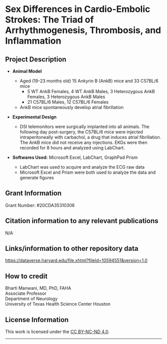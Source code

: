 # Sex Differences in Cardio-Embolic Strokes: The Triad of Arrhythmogenesis, Thrombosis, and Inflammation

## Project Description
  * **Animal Model**
       * Aged (19-23 months old) 15 Ankyrin B (AnkB) mice and 33 C57BL/6 mice
           * 5 WT AnkB Females, 4 WT AnkB Males, 3 Heterozygous AnkB Females, 3 Heterozygous AnkB Males
           * 21 C57BL/6 Males, 12 C57BL/6 Females
       * AnkB mice spontaneously develop atrial fibrillation 
  * **Experimental Design**
       * DSI telemonitors were surgically implanted into all animals. The following day post-surgery, the C57BL/6 mice were injected intraperitoneally with carbachol, a drug that induces atrial fibrillation. The AnkB mice did not receive any injections. EKGs were then recorded for 8 hours and analyzed using LabChart. 

* **Softwares Used:** Microsoft Excel, LabChart, GraphPad Prism
  *  LabChart was used to acquire and analyze the ECG raw data
  *  Microsoft Excel and Prism were both used to analyze the data and generate figures

## Grant Information

Grant Number: #20CDA35310306


## Citation information to any relevant publications

N/A


## Links/information to other repository data

https://dataverse.harvard.edu/file.xhtml?fileId=10594551&version=1.0


## How to credit  

Bharti Manwani, MD, PhD, FAHA  
Associate Professor    
Department of Neurology   
University of Texas Health Science Center Houston   



## License Information

This work is licensed under the [CC BY-NC-ND 4.0](https://creativecommons.org/licenses/by-nc-nd/4.0/).



- - -
